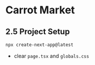 # Carrot Market

## 2.5 Project Setup

```sh
npx create-next-app@latest
```

- clear `page.tsx` and `globals.css`

